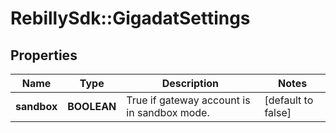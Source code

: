 # RebillySdk::GigadatSettings

## Properties
Name | Type | Description | Notes
------------ | ------------- | ------------- | -------------
**sandbox** | **BOOLEAN** | True if gateway account is in sandbox mode. | [default to false]

